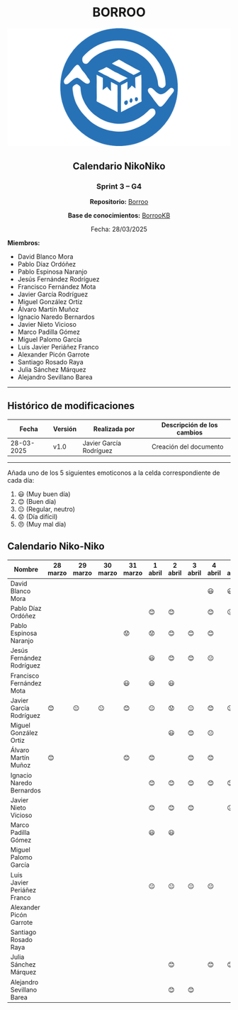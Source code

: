 <div align=center>

# BORROO

![](../imagenes/borrooLogo.png)

## Calendario NikoNiko

### Sprint 3 – G4

**Repositorio:** [Borroo](https://github.com/ISPP-2425-G4/borroo)

**Base de conocimientos:** [BorrooKB](https://borrookb.netlify.app/)

Fecha: 28/03/2025

</div>

**Miembros:**

- David Blanco Mora
- Pablo Díaz Ordóñez
- Pablo Espinosa Naranjo
- Jesús Fernández Rodríguez
- Francisco Fernández Mota
- Javier García Rodríguez
- Miguel González Ortiz
- Álvaro Martín Muñoz
- Ignacio Naredo Bernardos
- Javier Nieto Vicioso
- Marco Padilla Gómez
- Miguel Palomo García
- Luis Javier Periáñez Franco
- Alexander Picón Garrote
- Santiago Rosado Raya
- Julia Sánchez Márquez
- Alejandro Sevillano Barea

---

## **Histórico de modificaciones**

| Fecha      | Versión | Realizada por           | Descripción de los cambios |
| ---------- | ------- | ----------------------- | -------------------------- |
| 28-03-2025 | v1.0    | Javier García Rodríguez | Creación del documento     |

---

Añada uno de los 5 siguientes emoticonos a la celda correspondiente de cada día:

1. :smiley: (Muy buen día)
2. :blush: (Buen día)
3. :neutral_face: (Regular, neutro)
4. :worried: (Día difícil)
5. :angry: (Muy mal día)

## Calendario Niko-Niko

| Nombre                      | 28 marzo | 29 marzo | 30 marzo | 31 marzo | 1 abril | 2 abril | 3 abril | 4 abril | 5 abril | 6 abril | 7 abril | 8 abril | 9 abril | 10 abril |
|-----------------------------|----------|----------|----------|----------|---------|---------|---------|---------|---------|---------|---------|---------|---------|----------|
| David Blanco Mora           |          |          |          |          |         |         |         | :smiley:| :smiley:|:neutral_face:|:neutral_face:|:blush:|:blush: |
| Pablo Díaz Ordóñez          |          |          |          |          | :blush: | :blush: |         | :blush: |:neutral_face:| :blush: |    | :blush: | :blush: |          |
| Pablo Espinosa Naranjo      |          |          |          | :worried:|:worried:| :blush: | :blush: | :blush: |         |         |         |         |:worried:|  :smiley:|
| Jesús Fernández Rodríguez   |          |          |          |          |    :smiley:     |    :blush:     |     :blush:    |    :neutral_face:     |         |  :smiley:        |     :blush:      |          |    :blush:      |    :worried:      |
| Francisco Fernández Mota    |          |          |          | :smiley: | :smiley:| :smiley:|         |         |         | :blush: |         | :smiley:|         |  :blush:   |
| Javier García Rodríguez     |:blush:|:neutral_face:|:neutral_face:|:blush:|:neutral_face:|:worried:|:neutral_face:|:blush:|:neutral_face:|:neutral_face:|:blush:|:neutral_face:|         |          |
| Miguel González Ortiz       |          |          |          |          |         | :smiley: | :blush: | :neutral_face: |         | :smiley: |         |         |         |          |
| Álvaro Martín Muñoz         | :blush:  |          |          |      :blush:      |     :blush:      |         |    :blush:     |  :blush:       |         |     :blush:    |         |         |    :blush:     |     :blush:       |
| Ignacio Naredo Bernardos    |          |          |          |          | :blush: | :blush: | :blush: |:blush:  |  :blush:|      :blush: |    :blush:     |  :smiley:       |    :smiley:     |          |
| Javier Nieto Vicioso        |          |          |          |          | :blush: | :blush: | :blush: |         | :neutral_face: | :blush: | :blush: | :blush: |         |          |
| Marco Padilla Gómez         |          |          |          |          |:smiley: |:smiley: |         |         |         |         |:smiley: |:smiley: |:smiley: |          |
| Miguel Palomo García        |          |          |          |          |         |         |         |         |         |         |         |         |         |          |
| Luis Javier Periáñez Franco |          |          |          |          | :neutral_face:|:neutral_face:|:neutral_face:|:neutral_face:|         |         |         |:worried:| :worried: |          |
| Alexander Picón Garrote     |          |          |          |          |         |         |         |         |         |         |         |         |         |          |
| Santiago Rosado Raya        |          |          |          |          |         |         |         |         |         |         |         |         |         |          |
| Julia Sánchez Márquez       |          |          |          |          |         | :blush: |         | :blush: | :blush: |         | :blush: | :blush: | :blush: | :blush:  |
| Alejandro Sevillano Barea   |          |          |          |          |         | :blush: | :blush: |         |         |         |         |         |         |         |          |
